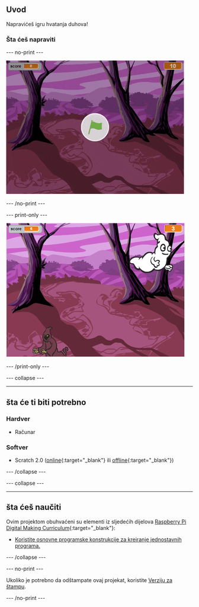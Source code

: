## Uvod

Napravićeš igru hvatanja duhova!

### Šta ćeš napraviti

\--- no-print \---

![showcase](images/showcase.gif)

\--- /no-print \---

\--- print-only \---

![showcase](images/showcase-static.png)

\--- /print-only \---

\--- collapse \---

* * *

## šta će ti biti potrebno

### Hardver

+ Računar

### Softver

+ Scratch 2.0 ([online](http://rpf.io/scratchon){:target="_blank"} ili [offline](http://rpf.io/scratchoff){:target="_blank"})

\--- /collapse \---

\--- collapse \---

* * *

## šta ćeš naučiti

Ovim projektom obuhvaćeni su elementi iz sljedećih dijelova [Raspberry Pi Digital Making Curriculum](http://rpf.io/curriculum){:target="_blank"}:

+ [Koristite osnovne programske konstrukcije za kreiranje jednostavnih programa.](https://www.raspberrypi.org/curriculum/programming/creator)

\--- /collapse \---

\--- no-print \---

Ukoliko je potrebno da odštampate ovaj projekat, koristite [Verziju za štampu](https://projects.raspberrypi.org/en/projects/ghostbusters/print).

\--- /no-print \---